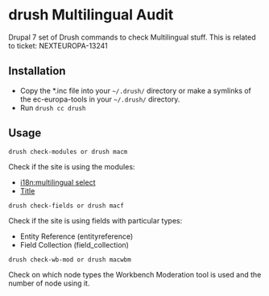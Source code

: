 # drush Multilingual Audit

Drupal 7 set of Drush commands to check Multilingual stuff.
This is related to ticket: NEXTEUROPA-13241

## Installation

* Copy the *.inc file into your ```~/.drush/``` directory or make a symlinks of the ec-europa-tools in your ```~/.drush/``` directory.
* Run ```drush cc drush```

## Usage

```
drush check-modules or drush macm
```
Check if the site is using the modules:
* [i18n:multilingual select](https://www.drupal.org/project/i18n)
* [Title](https://www.drupal.org/project/title)

```
drush check-fields or drush macf
```
Check if the site is using fields with particular types: 
* Entity Reference (entityreference)
* Field Collection (field_collection)

```
drush check-wb-mod or drush macwbm
```
Check on which node types the Workbench Moderation tool is used and the number of node using it.
